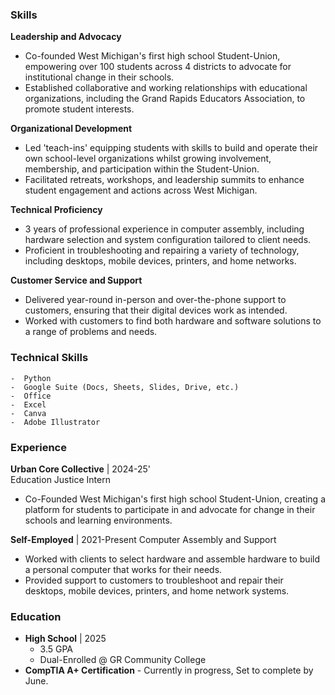 ### Skills

**Leadership and Advocacy**
- Co-founded West Michigan's first high school Student-Union, empowering over 100 students across 4 districts to advocate for institutional change in their schools.
- Established collaborative and working relationships with educational organizations, including the Grand Rapids Educators Association, to promote student interests.

**Organizational Development**
- Led 'teach-ins' equipping students with skills to build and operate their own school-level organizations whilst growing involvement, membership, and participation within the Student-Union.
- Facilitated retreats, workshops, and leadership summits to enhance student engagement and actions across West Michigan.
  
**Technical Proficiency**
- 3 years of professional experience in computer assembly, including hardware selection and system configuration tailored to client needs.
- Proficient in troubleshooting and repairing a variety of technology, including desktops, mobile devices, printers, and home networks.

**Customer Service and Support**
- Delivered year-round in-person and over-the-phone support to customers, ensuring that their digital devices work as intended.
- Worked with customers to find both hardware and software solutions to a range of problems and needs. 
  
### Technical Skills

	-  Python
	-  Google Suite (Docs, Sheets, Slides, Drive, etc.)
	-  Office
	-  Excel
	-  Canva
	-  Adobe Illustrator

### Experience

**Urban Core Collective** | 2024-25'   
Education Justice Intern
- Co-Founded West Michigan's first high school Student-Union, creating a platform for students to participate in and advocate for change in their schools and learning environments.

**Self-Employed** | 2021-Present
Computer Assembly and Support
- Worked with clients to select hardware and assemble hardware to build a personal computer that works for their needs.
- Provided support to customers to troubleshoot and repair their desktops, mobile devices, printers, and home network systems.

### Education

- **High School** | 2025
	- 3.5 GPA 
	- Dual-Enrolled @ GR Community College
- **CompTIA A+ Certification** - Currently in progress, Set to complete by June.


